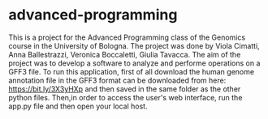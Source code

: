 # advanced-programming
This is a project for the Advanced Programming class of the Genomics course in the University of Bologna. The project was done by Viola Cimatti, Anna Ballestrazzi, Veronica Boccaletti, Giulia Tavacca. The aim of the project was to develop a software to analyze and performe operations on a GFF3 file. To run this application, first of all download the human genome annotation file in the GFF3 format can be downloaded from here: https://bit.ly/3X3yHXp and then saved in the same folder as the other python files. Then,in order to access the user's web interface, run the app.py file and then open your local host.
